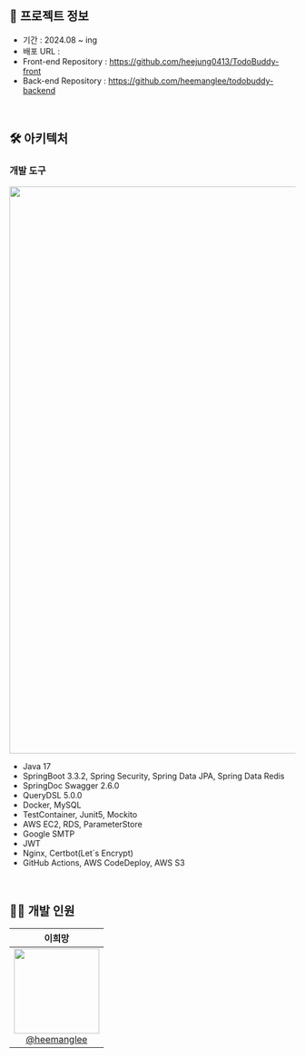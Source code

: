 ## 🔗 프로젝트 정보
- 기간 : 2024.08  ~ ing
- 배포 URL :
- Front-end Repository : https://github.com/heejung0413/TodoBuddy-front
- Back-end Repository : https://github.com/heemanglee/todobuddy-backend

<br>

## 🛠️ 아키텍처
### 개발 도구
<img src="https://github.com/user-attachments/assets/1a28c169-ba84-49ce-aa81-44cff74fa82e" width="1000"/>

- Java 17
- SpringBoot 3.3.2, Spring Security, Spring Data JPA, Spring Data Redis
- SpringDoc Swagger 2.6.0
- QueryDSL 5.0.0
- Docker, MySQL
- TestContainer, Junit5, Mockito
- AWS EC2, RDS, ParameterStore
- Google SMTP
- JWT
- Nginx, Certbot(Let`s Encrypt)
- GitHub Actions, AWS CodeDeploy, AWS S3

<br>

## 💁🏻 개발 인원
|                                                                **이희망**                                                                 |   
| :---------------------------------------------------------------------------------------------------------------------------------------: |
| [<img src="https://avatars.githubusercontent.com/u/122812652?s=400&u=a0330be633c3728a0569d1de79dc3e64c58c66e9&v=4" height=150 width=150> <br/> @heemanglee](https://github.com/heemanglee) |
